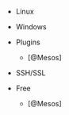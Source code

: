 




- Linux



- Windows

















- Plugins
    - [@Mesos]


- SSH/SSL











- Free
    - [@Mesos]




